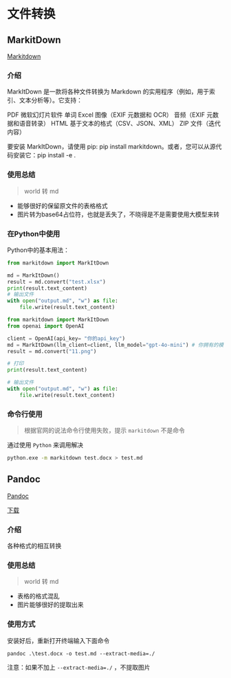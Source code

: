 # 文件转换

## MarkitDown

[Markitdown](https://github.com/microsoft/markitdown?tab=readme-ov-file)


### 介绍

MarkItDown 是一款将各种文件转换为 Markdown 的实用程序（例如，用于索引、文本分析等）。它支持：

PDF
微软幻灯片软件
单词
Excel
图像（EXIF 元数据和 OCR）
音频（EXIF 元数据和语音转录）
HTML
基于文本的格式（CSV、JSON、XML）
ZIP 文件（迭代内容）

要安装 MarkItDown，请使用 pip: pip install markitdown。或者，您可以从源代码安装它：pip install -e .

### 使用总结

> world 转 md

- 能够很好的保留原文件的表格格式
- 图片转为base64占位符，也就是丢失了，不晓得是不是需要使用大模型来转


### 在Python中使用

Python中的基本用法：

```python
from markitdown import MarkItDown

md = MarkItDown()
result = md.convert("test.xlsx")
print(result.text_content)
# 输出文件
with open("output.md", "w") as file:
    file.write(result.text_content)
```


```python
from markitdown import MarkItDown
from openai import OpenAI

client = OpenAI(api_key= "你的api_key")
md = MarkItDown(llm_client=client, llm_model="gpt-4o-mini") # 你拥有的模型
result = md.convert("11.png")

# 打印
print(result.text_content)

# 输出文件
with open("output.md", "w") as file:
    file.write(result.text_content)

```

### 命令行使用

> 根据官网的说法命令行使用失败，提示 `markitdown` 不是命令

通过使用 `Python` 来调用解决

```bash
python.exe -m markitdown test.docx > test.md
```

## Pandoc

[Pandoc](https://github.com/jgm/pandoc/tree/3.6.1)

[下载](https://pandoc.org/installing.html)

### 介绍

各种格式的相互转换

### 使用总结

> world 转 md

- 表格的格式混乱
- 图片能够很好的提取出来

### 使用方式

安装好后，重新打开终端输入下面命令

`pandoc .\test.docx -o test.md --extract-media=./`


注意：如果不加上 `--extract-media=./` ，不提取图片






